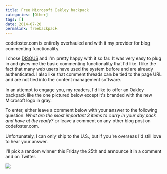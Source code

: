 ```yaml
---
title: Free Microsoft Oakley backpack
categories: [Other]
tags: []
date: 2014-07-20
permalink: freebackpack
---
```


codefoster.com is entirely overhauled and with it my provider for blog commenting functionality.



I chose [DISQUS](http://disqus.com) and I&#39;m pretty happy with it so far. It was very easy to plug in and gives me the basic commenting functionality that I&#39;d like. I like the fact that many web users have used the system before and are already authenticated. I also like that comment threads can be tied to the page URL and are not tied into the content management software.

In an attempt to engage you, my readers, I&#39;d like to offer an Oakley backpack like the one pictured below except it&#39;s branded with the new Microsoft logo in gray.

To enter, either leave a comment below with your answer to the following question: _What are the most important 3 items to carry in your day pack and have at the ready?_ or leave a comment on any other blog post on codefoster.com.

Unfortunately, I can only ship to the U.S., but if you&#39;re overseas I&#39;d still love to hear your answer.

I&#39;ll pick a random winner this Friday the 25th and announce it in a comment and on Twitter.

![](/files/freebackpack_01.jpg)
 